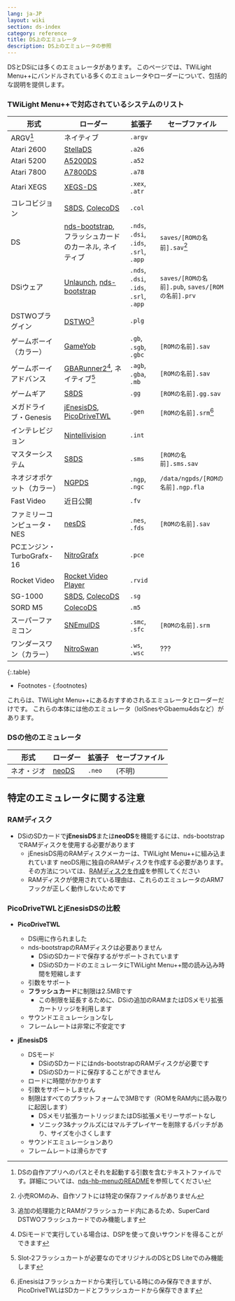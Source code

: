 ```yaml
---
lang: ja-JP
layout: wiki
section: ds-index
category: reference
title: DS上のエミュレータ
description: DS上のエミュレータの参照
---
```


DSとDSiには多くのエミュレータがあります。 このページでは、TWiLight Menu++にバンドルされている多くのエミュレータやローダーについて、包括的な説明を提供します。

### TWiLight Menu++で対応されているシステムのリスト

| 形式                   | ローダー                                         | 拡張子                                    | セーブファイル                                    |
| -------------------- | -------------------------------------------- | -------------------------------------- | ------------------------------------------ |
| ARGV[^1]             | ネイティブ                                        | `.argv`                                |                                            |
| Atari 2600           | [StellaDS][stellads]                         | `.a26`                                 |                                            |
| Atari 5200           | [A5200DS][a5200ds]                           | `.a52`                                 |                                            |
| Atari 7800           | [A7800DS][a7800ds]                           | `.a78`                                 |                                            |
| Atari XEGS           | [XEGS-DS][xegs-ds]                           | `.xex`, `.atr`                         |                                            |
| コレコビジョン              | [S8DS][s8ds], [ColecoDS][colecods]           | `.col`                                 |                                            |
| DS                   | [nds-bootstrap][ndsbs], フラッシュカードのカーネル, ネイティブ | `.nds`, `.dsi`, `.ids`, `.srl`, `.app` | `saves/[ROMの名前].sav`[^2]                   |
| DSiウェア               | [Unlaunch][unlaunch], [nds-bootstrap][ndsbs] | `.nds`, `.dsi`, `.ids`, `.srl`, `.app` | `saves/[ROMの名前].pub`, `saves/[ROMの名前].prv` |
| DSTWOプラグイン           | [DSTWO][dstwo][^3]                           | `.plg`                                 |                                            |
| ゲームボーイ（カラー）          | [GameYob][gameyob]                           | `.gb`, `.sgb`, `.gbc`                  | `[ROMの名前].sav`                             |
| ゲームボーイアドバンス          | [GBARunner2][gbarunner2][^4], ネイティブ[^5]      | `.agb`, `.gba`, `.mb`                  | `[ROMの名前].sav`                             |
| ゲームギア                | [S8DS][s8ds]                                 | `.gg`                                  | `[ROMの名前].gg.sav`                          |
| メガドライブ・Genesis       | [jEnesisDS][jenesis], [PicoDriveTWL][pdtwl]  | `.gen`                                 | `[ROMの名前].srm`[^6]                         |
| インテレビジョン             | [Nintellivision][nintellivision]             | `.int`                                 |                                            |
| マスターシステム             | [S8DS][s8ds]                                 | `.sms`                                 | `[ROMの名前].sms.sav`                         |
| ネオジオポケット（カラー）        | [NGPDS][ngpds]                               | `.ngp`, `.ngc`                         | `/data/ngpds/[ROMの名前].ngp.fla`             |
| Fast Video           | 近日公開                                         | `.fv`                                  |                                            |
| ファミリーコンピュータ・NES      | [nesDS][nesds]                               | `.nes`, `.fds`                         | `[ROMの名前].sav`                             |
| PCエンジン・TurboGrafx-16 | [NitroGrafx][nitrografx]                     | `.pce`                                 |                                            |
| Rocket Video         | [Rocket Video Player][rvidplayer]            | `.rvid`                                |                                            |
| SG-1000              | [S8DS][s8ds], [ColecoDS][colecods]           | `.sg`                                  |                                            |
| SORD M5              | [ColecoDS][colecods]                         | `.m5`                                  |                                            |
| スーパーファミコン            | [SNEmulDS][snemulds]                         | `.smc`, `.sfc`                         | `[ROMの名前].srm`                             |
| ワンダースワン（カラー）         | [NitroSwan][nitroswan]                       | `.ws`, `.wsc`                          | ???                                        |
{:.table}

- Footnotes -
{:footnotes}

これらは、TWiLight Menu++にあるおすすめされるエミュレータとローダーだけです。 これらの本体には他のエミュレータ（lolSnesやGbaemu4dsなど）があります。

### DSの他のエミュレータ

| 形式    | ローダー           | 拡張子    | セーブファイル |
| ----- | -------------- | ------ | ------- |
| ネオ・ジオ | [neoDS][neods] | `.neo` | (不明)    |

## 特定のエミュレータに関する注意
### RAMディスク
- DSiのSDカードで**jEnesisDS**または**neoDS**を機能するには、nds-bootstrapでRAMディスクを使用する必要があります
   - jEnesisDS用のRAMディスクメーカーは、TWiLight Menu++に組み込まれています neoDS用に独自のRAMディスクを作成する必要があります。 その方法については、[RAMディスクを作成](../twilightmenu/creating-ram-disks)を参照してください
   - RAMディスクが使用されている理由は、これらのエミュレータのARM7フックが正しく動作しないためです

### PicoDriveTWLとjEnesisDSの比較
- **PicoDriveTWL**
   - DSi用に作られました
   - nds-bootstrapのRAMディスクは必要ありません
      - DSiのSDカードで保存するがサポートされています
      - DSiのSDカードのエミュレータにTWiLight Menu++間の読み込み時間を短縮します
   - 引数をサポート
   - **フラッシュカード**に制限は2.5MBです
      - この制限を延長するために、DSiの追加のRAMまたはDSメモリ拡張カートリッジを利用します
   - サウンドエミュレーションなし
   - フレームレートは非常に不安定です

- **jEnesisDS**
   - DSモード
      - DSiのSDカードにはnds-bootstrapのRAMディスクが必要です
      - DSiのSDカードに保存することができません
   - ロードに時間がかかります
   - 引数をサポートしません
   - 制限はすべてのプラットフォームで3MBです（ROMをRAM内に読み取りに起因します）
      - DSメモリ拡張カートリッジまたはDSi拡張メモリーサポートなし
      - ソニック3&ナックルズにはマルチプレイヤーを削除するパッチがあり、サイズを小さくします
   - サウンドエミュレーションあり
   - フレームレートは滑らかです


<!-- Links for tables -->
[^1]: DSの自作アプリへのパスとそれを起動する引数を含むテキストファイルです。詳細については、[nds-hb-menuのREADME](https://github.com/devkitPro/nds-hb-menu#passing-arguments)を参照してください
[^2]: 小売ROMのみ、自作ソフトには特定の保存ファイルがありません
[^3]: 追加の処理能力とRAMがフラッシュカード内にあるため、SuperCard DSTWOフラッシュカードでのみ機能します
[^4]: DSiモードで実行している場合は、DSPを使って良いサウンドを得ることができます
[^5]: Slot-2フラッシュカートが必要なのでオリジナルのDSとDS Liteでのみ機能します
[^6]: jEnesisはフラッシュカードから実行している時にのみ保存できますが、PicoDriveTWLはSDカードとフラッシュカードから保存できます

[a5200ds]: https://github.com/wavemotion-dave/A5200DS
[a7800ds]: https://github.com/wavemotion-dave/A7800DS
[colecods]: https://github.com/wavemotion-dave/ColecoDS
[dstwo]: http://eng.supercard.sc
[gameyob]: https://github.com/Drenn1/GameYob
[gbarunner2]: https://github.com/Gericom/GBARunner2
[jenesis]: https://www.gamebrew.org/wiki/JEnesisDS
[ndsbs]: https://github.com/DS-Homebrew/nds-bootstrap
[nesds]: https://github.com/DS-Homebrew/NesDS
[ngpds]: https://github.com/FluBBaOfWard/NGPDS
[nitrografx]: https://www.gamebrew.org/wiki/NitroGrafx
[nitroswan]: https://github.com/FluBBaOfWard/NitroSwan
[pdtwl]: https://github.com/DS-Homebrew/PicoDriveTWL
[rvidplayer]: https://gbatemp.net/threads/539163
[s8ds]: https://github.com/FluBBaOfWard/S8DS
[snemulds]: https://www.gamebrew.org/wiki/SnemulDS_-_Revival
[stellads]: https://github.com/wavemotion-dave/StellaDS
[unlaunch]: https://problemkaputt.de/unlaunch.htm
[xegs-ds]: https://github.com/wavemotion-dave/XEGS-DS
[neods]: https://www.gamebrew.org/wiki/NeoDS
[nintellivision]: https://github.com/wavemotion-dave/NINTV-DS
